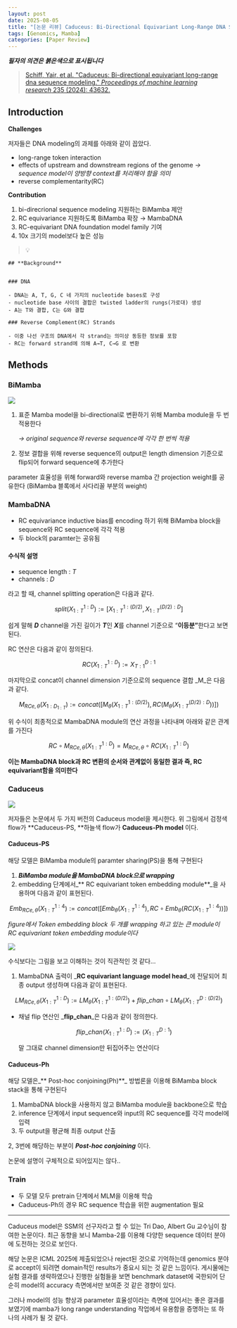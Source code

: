 ```yaml
---
layout: post
date: 2025-08-05
title: "[논문 리뷰] Caduceus: Bi-Directional Equivariant Long-Range DNA Sequence Modeling"
tags: [Genomics, Mamba]
categories: [Paper Review]
---
```


<span class="notion-red">_**필자의 의견은 붉은색으로 표시됩니다**_</span>


> [Schiff, Yair, et al. "Caduceus: Bi-directional equivariant long-range dna sequence modeling." ](https://pmc.ncbi.nlm.nih.gov/articles/PMC12189541/)[_Proceedings of machine learning research_](https://pmc.ncbi.nlm.nih.gov/articles/PMC12189541/)[ 235 (2024): 43632.](https://pmc.ncbi.nlm.nih.gov/articles/PMC12189541/)



## Introduction


**Challenges**


저자들은 DNA modeling의 과제를 아래와 같이 꼽았다.

- long-range token interaction
- effects of upstream and downstream regions of the genome 
_→ sequence model이 양방향 context를 처리해야 함을 의미_
- reverse complementarity(RC)

**Contribution**

1. bi-direcrional sequence modeling 지원하는 BiMamba 제안
1. RC equivariance 지원하도록 BiMamba 확장 → MambaDNA
1. RC-equivariant DNA foundation model family 기여
1. 10x 크기의 model보다 높은 성능

> 💡 


	## **Background**


	### DNA

	- DNA는 A, T, G, C 네 가지의 nucleotide bases로 구성
	- nucleotide base 사이의 결합은 twisted ladder의 rungs(가로대) 생성
	- A는 T와 결합, C는 G와 결합

	### Reverse Complement(RC) Strands

	- 이중 나선 구조의 DNA에서 각 strand는 의미상 동등한 정보를 포함
	- RC는 forward strand에 의해 A→T, C→G 로 변환


## Methods



### BiMamba


![](https://prod-files-secure.s3.us-west-2.amazonaws.com/542b861c-36a8-4051-84e5-8804b6728dba/2c247d59-7815-4980-99f0-8f0d21f445a7/image.png?X-Amz-Algorithm=AWS4-HMAC-SHA256&X-Amz-Content-Sha256=UNSIGNED-PAYLOAD&X-Amz-Credential=ASIAZI2LB466XRQ5KVY6%2F20250917%2Fus-west-2%2Fs3%2Faws4_request&X-Amz-Date=20250917T131929Z&X-Amz-Expires=3600&X-Amz-Security-Token=IQoJb3JpZ2luX2VjEC0aCXVzLXdlc3QtMiJGMEQCICGh0h5CRVZb2BVs4cX8FpRMuIuOi22%2FvJqgkWBNqJ9%2BAiAmDLfXFrbfZM9ansRZcXS2XiZdqurdMNiGK%2F3UtYbyqyqIBAim%2F%2F%2F%2F%2F%2F%2F%2F%2F%2F8BEAAaDDYzNzQyMzE4MzgwNSIMJplnvs2RqrPUJ%2FUWKtwDiNr2jEmh%2FdPsWh6T8tGAnyVKhAl52nMqJC%2Fy9t9gZ%2Bt%2FWpmI4qwtUeM7oYDs69LWBTqYaEpnFeFjtjQ3Rp218751IQZMi%2BGCZU7L7oA7RFlbhPq0jv79VszAprf50PiFimm8N0HEu9svhtuvQ5FuheN%2BpCBCW6Ry6IDmCain%2BhoCrj0VZejmN3SnrS%2Bci%2BPgnPOXZjBFpPMgYHyxIT%2FZN4a3f17CQJf188PTrSi%2B9DdZoKX0U9lpbOMOq5RaeEUGVTbISb1bbcJXGBPKfLfZlT%2FRetO3abT3lDYCvhTEiZnJj7Je3rsKiMmK6QiG4oHbuKxaV4qgTzi2XhjsYWWzC9nnimgrWOvpkMFroSV5U1EsRxY9FLT2yfvnkS6KQDRPYdDcA8rA1PDJ4QTE0UakqPhQoSVRCUBlP3%2BCk7Jyz2A9Wx8gvyuH4%2BDIuP5QKWrArSGmufXVRGHPAeUTNEJ2emUJMQ%2FAm2AlQrabRhRaSQDPJEmZRcfniAX8DORUuZAY%2FLTEervAZi3ccGfi%2BDxxj0pbQvvnVFM8tjNgc9bskVJWLVSsCvk9ylcPn9IRFdEmYXFRgurJ3k3Hi%2BbRSMyLTJIjixVc0pvuAUpI6htpff323iacBEq6LmIcWlgw%2F9SqxgY6pgGunWauckai9QjWhTyAbfWNhBzOBDnU3rmrHMe62UtDLG%2FbYuk%2BfS84cR2qCquqMQwqFtwnnMQmB9m9BMm7VdrTC%2B1X%2Byk5tSmWxAj8yTp3Hqx5nSVUy7f68AawqHKDKSELaavhHsQunf1nGZCh%2BMEwik8a%2Fp%2FVtSCbDJTtm6k9Hu2j0SQvsy8OtBH7CPd%2FgKjb09mzx9%2Bt4I81sgoLieYxJ%2Fd18y6q&X-Amz-Signature=e33123416df3e0d828d77251f94cdeb5b4168a86bff7bf543f3c7010f9dd5751&X-Amz-SignedHeaders=host&x-amz-checksum-mode=ENABLED&x-id=GetObject)

1. 표준 Mamba model을 bi-directional로 변환하기 위해 Mamba module을 두 번 적용한다

	_→ original sequence와 reverse sequence에 각각 한 번씩 적용_

1. 정보 결합을 위해 reverse sequence의 output은 length dimension 기준으로 flip되어 forward sequence에 추가한다

parameter 효율성을 위해 forward와 reverse mamba 간 projection weight를 공유한다 (BiMamba 블록에서 사다리꼴 부분의 weight)



### MambaDNA

- RC equivariance inductive bias를 encoding 하기 위해 BiMamba block을 sequence와 RC sequence에 각각 적용
- 두 block의 paramter는 공유됨


#### 수식적 설명

- sequence length : _T_
- channels : _D_

라고 할 때,  channel splitting operation은 다음과 같다.


$$
split(X^{1:D}_{1:T}):=[X^{1:(D/2)}_{1:T},X^{(D/2):D}_{1:T}]
$$


<span class="notion-red">쉽게 말해 </span><span class="notion-red">_**D**_</span><span class="notion-red"> channel을 가진 길이가 </span><span class="notion-red">_**T**_</span><span class="notion-red">인 </span><span class="notion-red">_**X**_</span><span class="notion-red">를 channel 기준으로 “</span><span class="notion-red">**이등분”**</span><span class="notion-red">한다고 보면 된다.</span>


RC 연산은 다음과 같이 정의된다.


$$
RC(X^{1:D}_{1:T}):=X^{D:1}_{T:1}
$$


마지막으로 concat이 channel dimension 기준으로의 sequence 결합 _M_은 다음과 같다.


$$
M_{RCe,\theta}(X_{1:D_{1:T}}):=concat([M_{\theta}(X^{1:(D/2)}_{1:T}),RC(M_{\theta}(X^{(D/2):D}_{1:T}))])
$$


위 수식이 최종적으로 MambaDNA module의 연산 과정을 나타내며 아래와 같은 관계를 가진다


$$
RC\circ M_{RCe,\theta}(X^{1:D}_{1:T}) = M_{RCe,\theta} \circ RC(X^{1:D}_{1:T})
$$


**이는 MambaDNA block과 RC 변환의 순서와 관계없이 동일한 결과 즉, RC equivariant함을 의미한다**



### Caduceus


![](https://prod-files-secure.s3.us-west-2.amazonaws.com/542b861c-36a8-4051-84e5-8804b6728dba/f94a60d7-8145-473b-aef9-7c68d3ec604a/image.png?X-Amz-Algorithm=AWS4-HMAC-SHA256&X-Amz-Content-Sha256=UNSIGNED-PAYLOAD&X-Amz-Credential=ASIAZI2LB466XRQ5KVY6%2F20250917%2Fus-west-2%2Fs3%2Faws4_request&X-Amz-Date=20250917T131929Z&X-Amz-Expires=3600&X-Amz-Security-Token=IQoJb3JpZ2luX2VjEC0aCXVzLXdlc3QtMiJGMEQCICGh0h5CRVZb2BVs4cX8FpRMuIuOi22%2FvJqgkWBNqJ9%2BAiAmDLfXFrbfZM9ansRZcXS2XiZdqurdMNiGK%2F3UtYbyqyqIBAim%2F%2F%2F%2F%2F%2F%2F%2F%2F%2F8BEAAaDDYzNzQyMzE4MzgwNSIMJplnvs2RqrPUJ%2FUWKtwDiNr2jEmh%2FdPsWh6T8tGAnyVKhAl52nMqJC%2Fy9t9gZ%2Bt%2FWpmI4qwtUeM7oYDs69LWBTqYaEpnFeFjtjQ3Rp218751IQZMi%2BGCZU7L7oA7RFlbhPq0jv79VszAprf50PiFimm8N0HEu9svhtuvQ5FuheN%2BpCBCW6Ry6IDmCain%2BhoCrj0VZejmN3SnrS%2Bci%2BPgnPOXZjBFpPMgYHyxIT%2FZN4a3f17CQJf188PTrSi%2B9DdZoKX0U9lpbOMOq5RaeEUGVTbISb1bbcJXGBPKfLfZlT%2FRetO3abT3lDYCvhTEiZnJj7Je3rsKiMmK6QiG4oHbuKxaV4qgTzi2XhjsYWWzC9nnimgrWOvpkMFroSV5U1EsRxY9FLT2yfvnkS6KQDRPYdDcA8rA1PDJ4QTE0UakqPhQoSVRCUBlP3%2BCk7Jyz2A9Wx8gvyuH4%2BDIuP5QKWrArSGmufXVRGHPAeUTNEJ2emUJMQ%2FAm2AlQrabRhRaSQDPJEmZRcfniAX8DORUuZAY%2FLTEervAZi3ccGfi%2BDxxj0pbQvvnVFM8tjNgc9bskVJWLVSsCvk9ylcPn9IRFdEmYXFRgurJ3k3Hi%2BbRSMyLTJIjixVc0pvuAUpI6htpff323iacBEq6LmIcWlgw%2F9SqxgY6pgGunWauckai9QjWhTyAbfWNhBzOBDnU3rmrHMe62UtDLG%2FbYuk%2BfS84cR2qCquqMQwqFtwnnMQmB9m9BMm7VdrTC%2B1X%2Byk5tSmWxAj8yTp3Hqx5nSVUy7f68AawqHKDKSELaavhHsQunf1nGZCh%2BMEwik8a%2Fp%2FVtSCbDJTtm6k9Hu2j0SQvsy8OtBH7CPd%2FgKjb09mzx9%2Bt4I81sgoLieYxJ%2Fd18y6q&X-Amz-Signature=61ad494deae08f674dd3c4d019801d2a45e3cdf8ded521265688339116923a57&X-Amz-SignedHeaders=host&x-amz-checksum-mode=ENABLED&x-id=GetObject)


저자들은 논문에서 두 가지 버전의 Caduceus model을 제시한다. 위 그림에서 검정색 flow가 **Caduceus-PS, **하늘색 flow가 **Caduceus-Ph model** 이다.



#### Caduceus-PS


해당 모델은 BiMamba module의 paramter sharing(PS)을 통해 구현된다

1. _**BiMamba module을 MambaDNA block으로 wrapping**_
1. embedding 단계에서_** RC equivariant token embedding module**_을 사용하며 다음과 같이 표현된다.

$$
Emb_{RCe,\theta}(X^{1:4}_{1:T}):=concat([Emb_{\theta}(X^{1:4}_{1:T}),RC \circ Emb_{\theta}(RC(X^{1:4}_{1:T}))])
$$


_figure에서 Token embedding block 두 개를 wrapping 하고 있는 큰 module이 RC equivariant token embedding module이다_


![](https://prod-files-secure.s3.us-west-2.amazonaws.com/542b861c-36a8-4051-84e5-8804b6728dba/b175e4da-71eb-4e91-8c23-a06dabe673c9/image.png?X-Amz-Algorithm=AWS4-HMAC-SHA256&X-Amz-Content-Sha256=UNSIGNED-PAYLOAD&X-Amz-Credential=ASIAZI2LB466XRQ5KVY6%2F20250917%2Fus-west-2%2Fs3%2Faws4_request&X-Amz-Date=20250917T131929Z&X-Amz-Expires=3600&X-Amz-Security-Token=IQoJb3JpZ2luX2VjEC0aCXVzLXdlc3QtMiJGMEQCICGh0h5CRVZb2BVs4cX8FpRMuIuOi22%2FvJqgkWBNqJ9%2BAiAmDLfXFrbfZM9ansRZcXS2XiZdqurdMNiGK%2F3UtYbyqyqIBAim%2F%2F%2F%2F%2F%2F%2F%2F%2F%2F8BEAAaDDYzNzQyMzE4MzgwNSIMJplnvs2RqrPUJ%2FUWKtwDiNr2jEmh%2FdPsWh6T8tGAnyVKhAl52nMqJC%2Fy9t9gZ%2Bt%2FWpmI4qwtUeM7oYDs69LWBTqYaEpnFeFjtjQ3Rp218751IQZMi%2BGCZU7L7oA7RFlbhPq0jv79VszAprf50PiFimm8N0HEu9svhtuvQ5FuheN%2BpCBCW6Ry6IDmCain%2BhoCrj0VZejmN3SnrS%2Bci%2BPgnPOXZjBFpPMgYHyxIT%2FZN4a3f17CQJf188PTrSi%2B9DdZoKX0U9lpbOMOq5RaeEUGVTbISb1bbcJXGBPKfLfZlT%2FRetO3abT3lDYCvhTEiZnJj7Je3rsKiMmK6QiG4oHbuKxaV4qgTzi2XhjsYWWzC9nnimgrWOvpkMFroSV5U1EsRxY9FLT2yfvnkS6KQDRPYdDcA8rA1PDJ4QTE0UakqPhQoSVRCUBlP3%2BCk7Jyz2A9Wx8gvyuH4%2BDIuP5QKWrArSGmufXVRGHPAeUTNEJ2emUJMQ%2FAm2AlQrabRhRaSQDPJEmZRcfniAX8DORUuZAY%2FLTEervAZi3ccGfi%2BDxxj0pbQvvnVFM8tjNgc9bskVJWLVSsCvk9ylcPn9IRFdEmYXFRgurJ3k3Hi%2BbRSMyLTJIjixVc0pvuAUpI6htpff323iacBEq6LmIcWlgw%2F9SqxgY6pgGunWauckai9QjWhTyAbfWNhBzOBDnU3rmrHMe62UtDLG%2FbYuk%2BfS84cR2qCquqMQwqFtwnnMQmB9m9BMm7VdrTC%2B1X%2Byk5tSmWxAj8yTp3Hqx5nSVUy7f68AawqHKDKSELaavhHsQunf1nGZCh%2BMEwik8a%2Fp%2FVtSCbDJTtm6k9Hu2j0SQvsy8OtBH7CPd%2FgKjb09mzx9%2Bt4I81sgoLieYxJ%2Fd18y6q&X-Amz-Signature=e7c88b8578b2e2fe81f24e8fe7e2dda6fe7437ebb047d68cfdff00839d44551a&X-Amz-SignedHeaders=host&x-amz-checksum-mode=ENABLED&x-id=GetObject)


<span class="notion-red">수식보다는 그림을 보고 이해하는 것이 직관적인 것 같다…</span>

1. MambaDNA 출력이 _**RC equivariant language model head**_에 전달되어 최종 output 생성하며 다음과 같이 표현된다.

$$
LM_{RCe,\theta}(X^{1:D}_{1:T}):= LM_{\theta}(X^{1:(D/2)}_{1:T})+flip\_chan\circ LM_{\theta}(X^{D:(D/2)}_{1:T})
$$

- 채널 flip 연산인 _**flip\_chan**_은 다음과 같이 정의한다.

	$$
	flip\_chan(X^{1:D}_{1:T}):=(X^{D:1}_{1:T})
	$$


	말 그대로 channel dimension만 뒤집어주는 연산이다



#### Caduceus-Ph


해당 모델은_** Post-hoc conjoining(Ph)**_ 방법론을 이용해 BiMamba block stack을 통해 구현된다

1. MambaDNA block을 사용하지 않고 BiMamba module을 backbone으로 학습
1. inference 단계에서 input sequence와 input의 RC sequence를 각각 model에 입력
1. 두 output을 평균해 최종 output 산출

2, 3번에 해당하는 부분이 _**Post-hoc conjoining**_ 이다.


<span class="notion-red">논문에 설명이 구체적으로 되어있지는 않다..</span>



### Train

- 두 모델 모두 pretrain 단계에서 MLM을 이용해 학습
- Caduceus-Ph의 경우 RC sequence 학습을 위한 augmentation 필요

---


<span class="notion-red">Caduceus model은 SSM의 선구자라고 할 수 있는 Tri Dao, Albert Gu 교수님이 참여한 논문이다. 최근 동향을 보니 Mamba-2를 이용해 다양한 sequence 데이터 분야에 도전하는 것으로 보인다.</span>


<span class="notion-red">해당 논문은 ICML 2025에 제출되었으나 reject된 것으로 기억하는데 genomics 분야로 accept이 되려면 domain적인 results가 중요시 되는 것 같은 느낌이다. 게시물에는 실험 결과를 생략하였으나 진행한 실험들을 보면 benchmark dataset에 국한되어 단순히 model의 accuracy 측면에서만 보여준 것 같은 경향이 있다.</span>


<span class="notion-red">그러나 model의 성능 향상과 parameter 효율성이라는 측면에 있어서는 좋은 결과를 보였기에 mamba가 long range understanding 작업에서 유용함을 증명하는 또 하나의 사례가 될 것 같다.</span>

